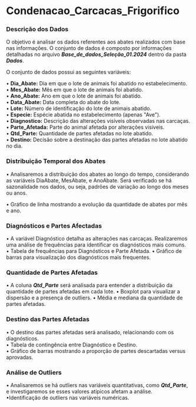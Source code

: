 # Condenacao_Carcacas_Frigorifico


### Descrição dos Dados

O objetivo é analisar os dados referentes aos abates realizados com base nas informações.
O conjunto de dados é composto por informações detalhadas no arquivo **_Base_de_dados_Seleção_01.2024_** dentro da pasta **_Dados_**.

O conjunto de dados possui as seguintes variáveis:  

 • **Dia_Abate:** Dia em que o lote de animais foi abatido no estabelecimento.  
 • **Mes_Abate:** Mês em que o lote de animais foi abatido.  
 • **Ano_Abate:** Ano em que o lote de animais foi abatido.  
 • **Data_Abate:** Data completa do abate do lote.  
 • **Lote:** Número de identificação do lote de animais abatido.  
 • **Especie:** Espécie abatida no estabelecimento (apenas "Ave").  
 • **Diagnostico:** Descrição das alterações visíveis observadas nas carcaças.  
 • **Parte_Afetada:** Parte do animal afetada por alterações visíveis.  
 • **Qtd_Parte:** Quantidade de partes afetadas no lote abatido.  
 • **Destino:** Decisão sobre a destinação das partes afetadas no lote abatido no dia. 


 ### Distribuição Temporal dos Abates    
 
   • Analisaremos a distribuição dos abates ao longo do tempo, considerando as variáveis DiaAbate, MesAbate, e AnoAbate. Será verificado se há sazonalidade nos dados, ou 
      seja, padrões de variação ao longo dos meses ou anos.  
      
   • Gráfico de linha mostrando a evolução da quantidade de abates por mês e ano.  
        
### Diagnósticos e Partes Afectadas

   • A variável Diagnóstico detalha as alterações nas carcaças. Realizaremos uma análise de frequências para identificar os diagnósticos mais comuns.  
   • Tabela de frequências para Diagnósticos e Parte Afetada.
   • Gráfico de barras para visualização dos diagnósticos mais frequentes.  
   
### Quantidade de Partes Afetadas  

   • A coluna **_Qtd_Parte_** será analisada para entender a distribuição da quantidade de partes afetadas em cada lote. 
   • Boxplot para visualizar a dispersão e a presença de outliers. 
   • Média e mediana da quantidade de partes afetadas. 
   
### Destino das Partes Afetadas  

   • O destino das partes afetadas será analisado, relacionando com os diagnósticos.  
   • Tabela de contingência entre Diagnóstico e Destino.  
   • Gráfico de barras mostrando a proporção de partes descartadas versus aprovadas.  

### Análise de Outliers  

   • Analisaremos se há outliers nas variáveis quantitativas, como **_Qtd_Parte_**, e investigaremos se esses valores atípicos afetam a análise.  
   •Identificação de outliers nas variáveis numéricas.  
